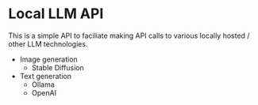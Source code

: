 # Local LLM API
This is a simple API to faciliate making API calls to various locally hosted / other LLM technologies.
- Image generation
  - Stable Diffusion
- Text generation
  - Ollama
  - OpenAI